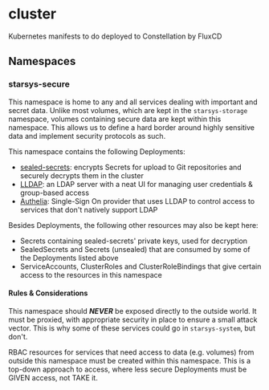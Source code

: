 # cluster
Kubernetes manifests to do deployed to Constellation by FluxCD

## Namespaces
### starsys-secure
This namespace is home to any and all services dealing with important and secret data. Unlike most volumes, which are kept in the `starsys-storage` namespace, volumes containing secure data are kept within this namespace. This allows us to define a hard border around highly sensitive data and implement security protocols as such.

This namespace contains the following Deployments:
- [sealed-secrets](https://github.com/bitnami-labs/sealed-secrets): encrypts Secrets for upload to Git repositories and securely decrypts them in the cluster
- [LLDAP](https://github.com/lldap/lldap): an LDAP server with a neat UI for managing user credentials & group-based access
- [Authelia](https://authelia.com): Single-Sign On provider that uses LLDAP to control access to services that don't natively support LDAP

Besides Deployments, the following other resources may also be kept here:
- Secrets containing sealed-secrets' private keys, used for decryption
- SealedSecrets and Secrets (unsealed) that are consumed by some of the Deployments listed above
- ServiceAccounts, ClusterRoles and ClusterRoleBindings that give certain access to the resources in this namespace

#### Rules & Considerations
This namespace should ***NEVER*** be exposed directly to the outside world. It must be proxied, with appropriate security in place to ensure a small attack vector. This is why some of these services could go in `starsys-system`, but don't.

RBAC resources for services that need access to data (e.g. volumes) from outside this namespace must be created within this namespace. This is a top-down approach to access, where less secure Deployments must be GIVEN access, not TAKE it.